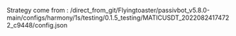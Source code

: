 Strategy come from : /direct_from_git/Flyingtoaster/passivbot_v5.8.0-main/configs/harmony/1s/testing/0.1.5_testing/MATICUSDT_20220824174722_c9448/config.json